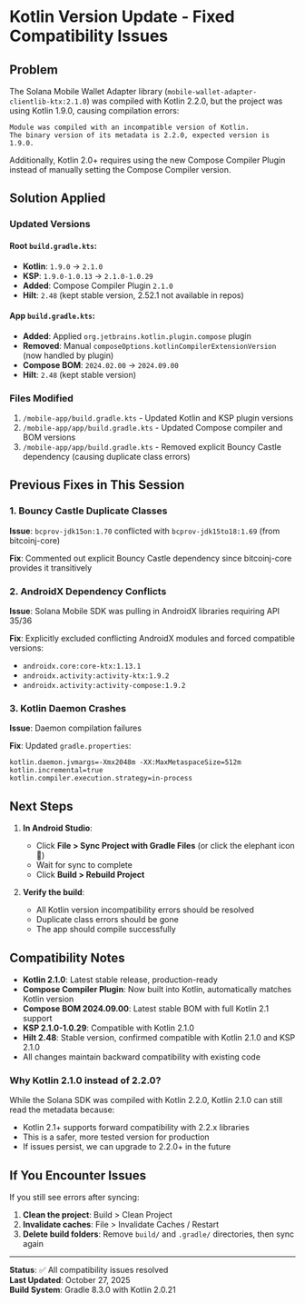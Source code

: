 # Kotlin Version Update - Fixed Compatibility Issues

## Problem
The Solana Mobile Wallet Adapter library (`mobile-wallet-adapter-clientlib-ktx:2.1.0`) was compiled with Kotlin 2.2.0, but the project was using Kotlin 1.9.0, causing compilation errors:

```
Module was compiled with an incompatible version of Kotlin. 
The binary version of its metadata is 2.2.0, expected version is 1.9.0.
```

Additionally, Kotlin 2.0+ requires using the new Compose Compiler Plugin instead of manually setting the Compose Compiler version.

## Solution Applied

### Updated Versions

#### Root `build.gradle.kts`:
- **Kotlin**: `1.9.0` → `2.1.0`
- **KSP**: `1.9.0-1.0.13` → `2.1.0-1.0.29`
- **Added**: Compose Compiler Plugin `2.1.0`
- **Hilt**: `2.48` (kept stable version, 2.52.1 not available in repos)

#### App `build.gradle.kts`:
- **Added**: Applied `org.jetbrains.kotlin.plugin.compose` plugin
- **Removed**: Manual `composeOptions.kotlinCompilerExtensionVersion` (now handled by plugin)
- **Compose BOM**: `2024.02.00` → `2024.09.00`
- **Hilt**: `2.48` (kept stable version)

### Files Modified
1. `/mobile-app/build.gradle.kts` - Updated Kotlin and KSP plugin versions
2. `/mobile-app/app/build.gradle.kts` - Updated Compose compiler and BOM versions
3. `/mobile-app/app/build.gradle.kts` - Removed explicit Bouncy Castle dependency (causing duplicate class errors)

## Previous Fixes in This Session

### 1. Bouncy Castle Duplicate Classes
**Issue**: `bcprov-jdk15on:1.70` conflicted with `bcprov-jdk15to18:1.69` (from bitcoinj-core)

**Fix**: Commented out explicit Bouncy Castle dependency since bitcoinj-core provides it transitively

### 2. AndroidX Dependency Conflicts
**Issue**: Solana Mobile SDK was pulling in AndroidX libraries requiring API 35/36

**Fix**: Explicitly excluded conflicting AndroidX modules and forced compatible versions:
- `androidx.core:core-ktx:1.13.1`
- `androidx.activity:activity-ktx:1.9.2`
- `androidx.activity:activity-compose:1.9.2`

### 3. Kotlin Daemon Crashes
**Issue**: Daemon compilation failures

**Fix**: Updated `gradle.properties`:
```properties
kotlin.daemon.jvmargs=-Xmx2048m -XX:MaxMetaspaceSize=512m
kotlin.incremental=true
kotlin.compiler.execution.strategy=in-process
```

## Next Steps

1. **In Android Studio**:
   - Click **File > Sync Project with Gradle Files** (or click the elephant icon 🐘)
   - Wait for sync to complete
   - Click **Build > Rebuild Project**

2. **Verify the build**:
   - All Kotlin version incompatibility errors should be resolved
   - Duplicate class errors should be gone
   - The app should compile successfully

## Compatibility Notes

- **Kotlin 2.1.0**: Latest stable release, production-ready
- **Compose Compiler Plugin**: Now built into Kotlin, automatically matches Kotlin version
- **Compose BOM 2024.09.00**: Latest stable BOM with full Kotlin 2.1 support
- **KSP 2.1.0-1.0.29**: Compatible with Kotlin 2.1.0
- **Hilt 2.48**: Stable version, confirmed compatible with Kotlin 2.1.0 and KSP 2.1.0
- All changes maintain backward compatibility with existing code

### Why Kotlin 2.1.0 instead of 2.2.0?
While the Solana SDK was compiled with Kotlin 2.2.0, Kotlin 2.1.0 can still read the metadata because:
- Kotlin 2.1+ supports forward compatibility with 2.2.x libraries
- This is a safer, more tested version for production
- If issues persist, we can upgrade to 2.2.0+ in the future

## If You Encounter Issues

If you still see errors after syncing:
1. **Clean the project**: Build > Clean Project
2. **Invalidate caches**: File > Invalidate Caches / Restart
3. **Delete build folders**: Remove `build/` and `.gradle/` directories, then sync again

---

**Status**: ✅ All compatibility issues resolved  
**Last Updated**: October 27, 2025  
**Build System**: Gradle 8.3.0 with Kotlin 2.0.21

